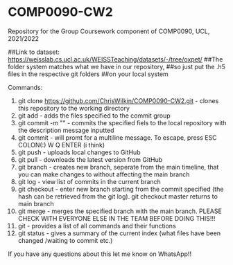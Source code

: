# COMP0090-CW2
Repository for the Group Coursework component of COMP0090, UCL, 2021/2022

   
##Link to dataset:
  https://weisslab.cs.ucl.ac.uk/WEISSTeaching/datasets/-/tree/oxpet/
##The folder system matches what we have in our repository, 
##so just put the .h5 files in the respective git folders 
##on your local system

Commands:
1. git clone https://github.com/ChrisWilkin/COMP0090-CW2.git - clones this repository to the working directory
2. git add <filename> - adds the files specified to the commit group
3. git commit -m "<description>" - commits the specified fiels to the local repository with the description message inputted
4. git commit - will promt for a multiline message. To escape, press ESC COLON(:) W Q ENTER (i think)
5. git push - uploads local changes to GitHub
6. git pull - downloads the latest version from GitHub
7. git branch <branch name> - creates new branch, seperate from the main timeline, that you can make changes to without affecting the main branch
8. git log - view list of commits in the current branch
9. git checkout <hash> - enter new branch starting from the commit specified (the hash can be retrieved from the git log). git checkout master returns to main branch
10. git merge <branch> - merges the specified branch with the main branch. PLEASE CHECK WITH EVERYONE ELSE IN THE TEAM BEFORE DOING THIS!!!
11. git - provides a list of all commands and their functions
12. git status - gives a summary of the current index (what files have been changed /waiting to commit etc.)
  


If you have any questions about this let me know on WhatsApp!!
